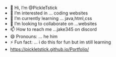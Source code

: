 - 👋 Hi, I’m @PickleTstick
- 👀 I’m interested in ... coding websites
- 🌱 I’m currently learning ... java,html,css
- 💞️ I’m looking to collaborate on ...websites 
- 📫 How to reach me ...jake345 on discord
- 😄 Pronouns: ... he him
- ⚡ Fun fact: ... i do this for fun but im still learning
- https://pickletstick.github.io/Portfolio/

<!---
PickleTstick/PickleTstick is a ✨ special ✨ repository because its `README.md` (this file) appears on your GitHub profile.
You can click the Preview link to take a look at your changes.
--->
